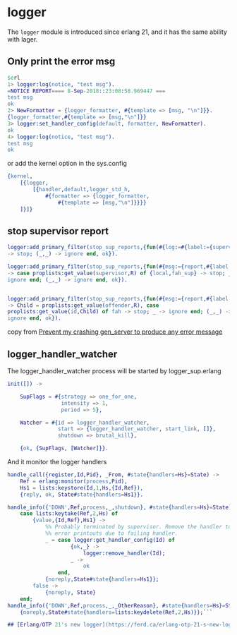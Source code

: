 # logger
The `logger` module is introduced since erlang 21, and it has the same ability with lager.

## Only print the error msg

``` erlang
$erl
1> logger:log(notice, "test msg").
=NOTICE REPORT==== 8-Sep-2018::23:08:58.969447 ===
test msg
ok
2> NewFormatter = {logger_formatter, #{template => [msg, "\n"]}}.
{logger_formatter,#{template => [msg,"\n"]}}
3> logger:set_handler_config(default, formatter, NewFormatter).
ok
4> logger:log(notice, "test msg").
test msg
ok
```
or add the kernel option in the sys.config

``` erlang
{kernel,
    [{logger,
        [{handler,default,logger_std_h,
            #{formatter => {logger_formatter,
                #{template => [msg,"\n"]}}}}
    ]}]}
```

## stop supervisor report

``` erlang
logger:add_primary_filter(stop_sup_reports,{fun(#{log:=#{label:={supervisor,child_terminated}}},_)
-> stop; (_,_) -> ignore end, ok}).

logger:add_primary_filter(stop_sup_reports,{fun(#{msg:={report,#{label:={supervisor,child_terminated},report:=R}}},_)
-> case proplists:get_value(supervisor,R) of {local,fah_sup} -> stop; _ ->
ignore end; (_,_) -> ignore end, ok}).


logger:add_primary_filter(stop_sup_reports,{fun(#{msg:={report,#{label:={supervisor,child_terminated},report:=R}}},_)
-> Child = proplists:get_value(offender,R), case
proplists:get_value(id,Child) of fah -> stop; _ -> ignore end; (_,_) ->
ignore end, ok}).
```
copy from [Prevent my crashing gen_server to produce any error message](http://erlang.org/pipermail/erlang-questions/2018-September/096339.html)

## logger_handler_watcher

The logger_handler_watcher process will be started by logger_sup.erlang

``` erlang
init([]) ->

    SupFlags = #{strategy => one_for_one,
                 intensity => 1,
                 period => 5},

    Watcher = #{id => logger_handler_watcher,
                start => {logger_handler_watcher, start_link, []},
                shutdown => brutal_kill},

    {ok, {SupFlags, [Watcher]}}.
```
And it monitor the logger handlers
``` erlang
handle_call({register,Id,Pid}, _From, #state{handlers=Hs}=State) ->
    Ref = erlang:monitor(process,Pid),
    Hs1 = lists:keystore(Id,1,Hs,{Id,Ref}),
    {reply, ok, State#state{handlers=Hs1}}.

handle_info({'DOWN',Ref,process,_,shutdown}, #state{handlers=Hs}=State) ->
    case lists:keytake(Ref,2,Hs) of
        {value,{Id,Ref},Hs1} ->
            %% Probably terminated by supervisor. Remove the handler to avoid
            %% error printouts due to failing handler.
            _ = case logger:get_handler_config(Id) of
                    {ok,_} ->
                        logger:remove_handler(Id);
                    _ ->
                        ok
                end,
            {noreply,State#state{handlers=Hs1}};
        false ->
            {noreply, State}
    end;
handle_info({'DOWN',Ref,process,_,_OtherReason}, #state{handlers=Hs}=State) ->
    {noreply,State#state{handlers=lists:keydelete(Ref,2,Hs)}};```

## [Erlang/OTP 21's new logger](https://ferd.ca/erlang-otp-21-s-new-logger.html)
